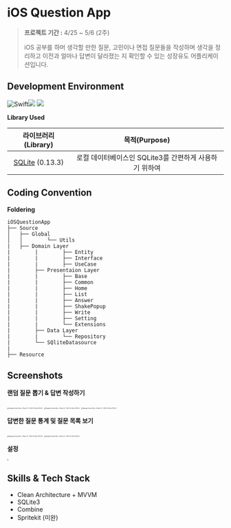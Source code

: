 # iOS Question App

> **프로젝트 기간 :** 4/25 ~ 5/6 (2주)
>
> iOS 공부를 하머 생각할 만한 질문, 고민이나 면접 질문들을 작성하며 생각을 정리하고 이전과 얼마나 답변이 달라졌는 지 확인할 수 있는 성장유도 어플리케이션입니다.

## Development Environment

![Swift](https://img.shields.io/badge/Swift-5.0-orange.svg)<img src="https://img.shields.io/badge/iOS-13.0-brightgreen"> <img src="https://img.shields.io/badge/Xcode-13.3-red"> 

**Library Used**

|                     라이브러리(Library)                      |                     목적(Purpose)                      |
| :----------------------------------------------------------: | :----------------------------------------------------: |
| [SQLite](https://github.com/stephencelis/SQLite.swift) (0.13.3) | 로컬 데이터베이스인 SQLite3를 간편하게 사용하기 위하여 |

## Coding Convention

**Foldering**

```
iOSQuestionApp
├── Source
│   ├── Global
│   │        └── Utils
|   ├── Domain Layer
|        |        ├── Entity
|        |        ├── Interface
|        |        ├── UseCase
|        ├── Presentaion Layer
|        |        ├── Base
|        |        ├── Common
|        |        ├── Home
|        |        ├── List
|        |        ├── Answer
|        |        ├── ShakePopup
|        |        ├── Write
|        |        ├── Setting
|        |        └── Extensions
|        ├── Data Layer
|        |        └── Repository
|        └── SQliteDatasource
|
├── Resource
```

## Screenshots

**랜덤 질문 뽑기 & 답변 작성하기**

<img src="https://user-images.githubusercontent.com/56102421/167376549-97d3fca2-b1da-4133-8315-92d7627ca84e.png" alt="Simulator Screen Shot - iPhone 13 - 2022-05-06 at 11 56 45" style="zoom:20%;" />  <img src="https://user-images.githubusercontent.com/56102421/167378386-5d2bf3d7-49d1-450d-b848-5be169e656c2.png" alt="Simulator Screen Shot - iPhone 13 - 2022-05-06 at 11 56 45" style="zoom:20%;" /> <img src="https://user-images.githubusercontent.com/56102421/167376797-0a1bdc20-46e5-44f8-b9f2-c4d4a0ce83d9.png" alt="Simulator Screen Shot - iPhone 13 - 2022-05-06 at 11 56 45" style="zoom:20%;" />

**답변한 질문 통계 및 질문 목록 보기** 

<img src="https://user-images.githubusercontent.com/56102421/167376961-03f09cc7-5beb-4538-bf1c-4c752a51ec7c.png" alt="Simulator Screen Shot - iPhone 13 - 2022-05-06 at 11 56 45" style="zoom:20%;" /> <img src="https://user-images.githubusercontent.com/56102421/167378911-f2e076e4-7dc7-4e26-8f15-3e395c304b99.png" alt="Simulator Screen Shot - iPhone 13 - 2022-05-06 at 11 56 45" style="zoom:20%;" />

**설정**

<img src="https://user-images.githubusercontent.com/56102421/167379490-595f9896-07ff-437f-8e0a-fe9fad0d7364.png" style="zoom:20%"/> 


## Skills & Tech Stack

- Clean Architecture + MVVM 
- SQLite3
- Combine 
- Spritekit (미완)
